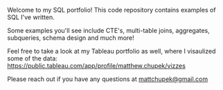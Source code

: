 Welcome to my SQL portfolio! This code repository contains examples of SQL I've written. 

Some examples you'll see include CTE's, multi-table joins, aggregates, subqueries, schema design and much more! 

Feel free to take a look at my Tableau portfolio as well, where I visaulized some of the data: https://public.tableau.com/app/profile/matthew.chupek/vizzes 

Please reach out if you have any questions at mattchupek@gmail.com
